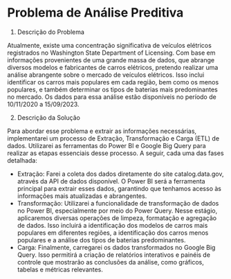 # Problema de Análise Preditiva

1. Descrição do Problema

Atualmente, existe uma concentração significativa de veículos elétricos registrados no Washington State Department of Licensing. Com base em informações provenientes de uma grande massa de dados, que abrange diversos modelos e fabricantes de carros elétricos, 
pretendo realizar uma análise abrangente sobre o mercado de veículos elétricos. Isso inclui identificar os carros mais populares em cada região, bem como os menos populares, e também determinar os tipos de baterias mais predominantes no mercado. 
Os dados para essa análise estão disponíveis no período de 10/11/2020 a 15/09/2023.

2. Descrição da Solução

Para abordar esse problema e extrair as informações necessárias, implementarei um processo de Extração, Transformação e Carga (ETL) de dados. Utilizarei as ferramentas do Power BI e Google Big Query para realizar as etapas essenciais desse processo. A seguir, cada uma das fases detalhada:

- Extração: Farei a coleta dos dados diretamente do site catalog.data.gov, através da API de dados disponível. O Power BI será a ferramenta principal para extrair esses dados, garantindo que tenhamos acesso às informações mais atualizadas e abrangentes.
- Transformação: Utilizarei a funcionalidade de transformação de dados no Power BI, especialmente por meio do Power Query. Nesse estágio, aplicaremos diversas operações de limpeza, formatação e agregação de dados. Isso incluirá a identificação dos modelos de carros mais populares em diferentes regiões, a identificação dos carros menos populares e a análise dos tipos de baterias predominantes.
- Carga: Finalmente, carregarei os dados transformados no Google Big Query. Isso permitirá a criação de relatórios interativos e painéis de controle que mostrarão as conclusões da análise, como gráficos, tabelas e métricas relevantes.

